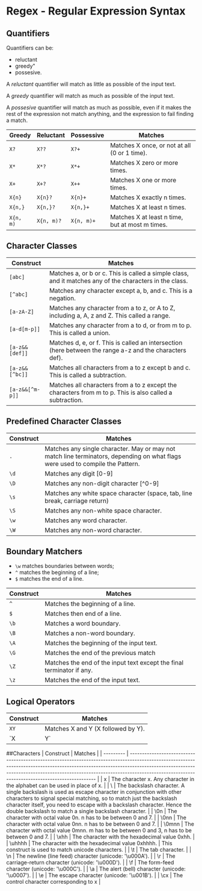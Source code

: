 # Regex - Regular Expression Syntax

## Quantifiers
Quantifiers can be:
* reluctant
* greedy" 
* possesive. 

A *reluctant* quantifier will match as little as possible of the input text. 

A *greedy* quantifier will match as much as possible of the input text. 

A *possesive* quantifier will match as much as possible, even if it makes the rest of the expression not match anything, and the expression to fail finding a match.

| Greedy    | Reluctant  | Possessive | Matches                                         |
| --------- | ---------- | ---------- | ----------------------------------------------- |
| `X?`      | `X??`      | `X?+`      | Matches X once, or not at all (0 or 1 time).    |
| `X*`      | `X*?`      | `X*+`      | Matches X zero or more times.                   |
| `X+`      | `X+?`      | `X++`      | Matches X one or more times.                    |
| `X{n}`    | `X{n}?`    | `X{n}+`    | Matches X exactly n times.                      |
| `X{n,}`   | `X{n,}?`   | `X{n,}+`   | Matches X at least n times.                     |
| `X{n, m)` | `X{n, m)?` | `X{n, m)+` | Matches X at least n time, but at most m times. |


## Character Classes
| Construct       | Matches                                                                                                  |
| --------------- | -------------------------------------------------------------------------------------------------------- |
| `[abc]`         | Matches a, or b or c. This is called a simple class, and it matches any of the characters in the class.  |
| `[^abc]`        | Matches any character except a, b, and c. This is a negation.                                            |
| `[a-zA-Z]`      | Matches any character from a to z, or A to Z, including a, A, z and Z. This called a range.              |
| `[a-d[m-p]]`    | Matches any character from a to d, or from m to p. This is called a union.                               |
| `[a-z&&[def]]`  | Matches d, e, or f. This is called an intersection (here between the range a-z and the characters def).  |
| `[a-z&&[^bc]]`  | Matches all characters from a to z except b and c. This is called a subtraction.                         |
| `[a-z&&[^m-p]]` | Matches all characters from a to z except the characters from m to p. This is also called a subtraction. |

## Predefined Character Classes

| Construct | Matches                                                                                                                        |
| --------- | ------------------------------------------------------------------------------------------------------------------------------ |
| `.`       | Matches any single character. May or may not match line terminators, depending on what flags were used to compile the Pattern. |
| `\d`      | Matches any digit [0-9]                                                                                                        |
| `\D`      | Matches any non-digit character [^0-9]                                                                                         |
| `\s`      | Matches any white space character (space, tab, line break, carriage return)                                                    |
| `\S`      | Matches any non-white space character.                                                                                         |
| `\w`      | Matches any word character.                                                                                                    |
| `\W`      | Matches any non-word character.                                                                                                |

## Boundary Matchers
* `\w` matches boundaries between words;
* `^` matches the beginning of a line;
* `$` matches the end of a line.

| Construct | Matches                                                               |
| --------- | --------------------------------------------------------------------- |
| `^`       | Matches the beginning of a line.                                      |
| `$`       | Matches then end of a line.                                           |  |
| `\b`      | Matches a word boundary.                                              |
| `\B`      | Matches a non-word boundary.                                          |
| `\A`      | Matches the beginning of the input text.                              |
| `\G`      | Matches the end of the previous match                                 |
| `\Z`      | Matches the end of the input text except the final terminator if any. |
| `\z`      | Matches the end of the input text.                                    |

## Logical Operators
| Construct | Matches                            |
| --------- | ---------------------------------- |
| `XY`      | Matches X and Y (X followed by Y). |
| `X|Y`     | Matches X or Y.                    |

##Characters
| Construct | Matches                                                                                                                                                                                                                                                                                                    |
| --------- | ---------------------------------------------------------------------------------------------------------------------------------------------------------------------------------------------------------------------------------------------------------------------------------------------------------- |
| x         | The character x. Any character in the alphabet can be used in place of x.                                                                                                                                                                                                                                  |
| \\        | The backslash character. A single backslash is used as escape character in conjunction with other characters to signal special matching, so to match just the backslash character itself, you need to escape with a backslash character. Hence the double backslash to match a single backslash character. |
| \0n       | The character with octal value 0n. n has to be between 0 and 7.                                                                                                                                                                                                                                            |
| \0nn      | The character with octal value 0nn. n has to be between 0 and 7.                                                                                                                                                                                                                                           |
| \0mnn     | The character with octal value 0mnn. m has to be between 0 and 3, n has to be between 0 and 7.                                                                                                                                                                                                             |
| \xhh      | The character with the hexadecimal value 0xhh.                                                                                                                                                                                                                                                             |
| \uhhhh    | The character with the hexadecimal value 0xhhhh.                                                                                                                                                                                                                                                           | This construct is used to match unicode characters. |
| \t        | The tab character.                                                                                                                                                                                                                                                                                         |
| \n        | The newline (line feed) character (unicode: '\u000A').                                                                                                                                                                                                                                                     |
| \r        | The carriage-return character (unicode: '\u000D').                                                                                                                                                                                                                                                         |
| \f        | The form-feed character (unicode: '\u000C').                                                                                                                                                                                                                                                               |
| \a        | The alert (bell) character (unicode: '\u0007').                                                                                                                                                                                                                                                            |
| \e        | The escape character (unicode: '\u001B').                                                                                                                                                                                                                                                                  |
| \cx       | The control character corresponding to x                                                                                                                                                                                                                                                                   |